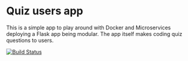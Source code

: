 # Quiz users app

This is a simple app to play around with Docker and Microservices deploying a 
Flask app being modular. The app itself makes coding quiz questions to users.

[![Build Status](https://travis-ci.org/internetmosquito/testdriven-app.svg?branch=master)](https://travis-ci.org/internetmosquito/quiz-app)